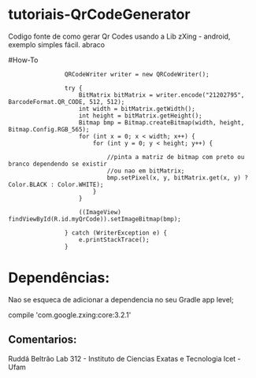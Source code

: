 # tutoriais-QrCodeGenerator
Codigo fonte de como gerar Qr Codes usando a Lib zXing - android, exemplo simples fácil.
abraco

#How-To


                    QRCodeWriter writer = new QRCodeWriter();

                    try {
                        BitMatrix bitMatrix = writer.encode("21202795", BarcodeFormat.QR_CODE, 512, 512);
                        int width = bitMatrix.getWidth();
                        int height = bitMatrix.getHeight();
                        Bitmap bmp = Bitmap.createBitmap(width, height, Bitmap.Config.RGB_565);
                        for (int x = 0; x < width; x++) {
                            for (int y = 0; y < height; y++) {

                                //pinta a matriz de bitmap com preto ou branco dependendo se existir
                                //ou nao em bitMatrix;
                                bmp.setPixel(x, y, bitMatrix.get(x, y) ? Color.BLACK : Color.WHITE);
                            }
                        }

                        ((ImageView) findViewById(R.id.myQrCode)).setImageBitmap(bmp);

                    } catch (WriterException e) {
                        e.printStackTrace();
                    }



# Dependências:

Nao se esqueca de adicionar a dependencia no seu Gradle app level;

 compile 'com.google.zxing:core:3.2.1'



## Comentarios:

Ruddá Beltrão Lab 312 - Instituto de Ciencias Exatas e Tecnologia Icet - Ufam
